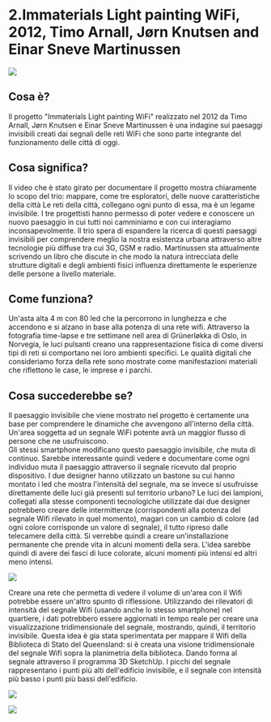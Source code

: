 # 2.Immaterials Light painting WiFi, 2012, Timo Arnall, Jørn Knutsen and Einar Sneve Martinussen
![](https://www.elasticspace.com/wp-content/uploads/2012/05/Immaterials-Wifi.jpg)
## Cosa è?
Il progetto "Immaterials Light painting WiFi" realizzato nel 2012 da Timo Arnall, Jørn Knutsen e Einar Sneve Martinussen è una indagine sui paesaggi invisibili creati dai segnali delle reti WiFi che sono parte integrante del funzionamento delle città di oggi.

## Cosa significa?
Il video che è stato girato per documentare il progetto mostra chiaramente lo scopo del trio: mappare, come tre esploratori, delle nuove caratteristiche della città Le reti della città, collegano ogni punto di essa, ma è un legame invisibile. I tre progettisti hanno permesso di poter vedere e conoscere un nuovo paesaggio in cui tutti noi camminiamo e con cui interagiamo inconsapevolmente. Il trio spera di espandere la ricerca di questi paesaggi invisibili per comprendere meglio la nostra esistenza urbana attraverso altre tecnologie più diffuse tra cui 3G, GSM e radio. Martinussen sta attualmente scrivendo un libro che discute in che modo la natura intrecciata delle strutture digitali e degli ambienti fisici influenza direttamente le esperienze delle persone a livello materiale.

## Come funziona?
Un'asta alta 4 m con 80 led che la percorrono in lunghezza e che accendono e si alzano in base alla potenza di una rete wifi. Attraverso la fotografia time-lapse e tre settimane nell area di Grünerløkka di Oslo, in Norvegia, le luci pulsanti creano una rappresentazione fisica di come diversi tipi di reti si comportano nei loro ambienti specifici. Le qualità digitali che consideriamo forza della rete sono mostrate come manifestazioni materiali che riflettono le case, le imprese e i parchi.

## Cosa succederebbe se?
Il paesaggio invisibile che viene mostrato nel progetto è certamente una base per comprendere le dinamiche che avvengono all'interno della città. Un'area soggetta ad un segnale WiFi potente avrà un maggior flusso di persone che ne usufruiscono.  
Gli stessi smartphone modificano questo paesaggio invisibile, che muta di continuo. Sarebbe interessante quindi vedere e documentare come ogni individuo muta il paesaggio attraverso il segnale ricevuto dal proprio dispositivo. 
I due designer hanno utilizzato un bastone su cui hanno montato i led che mostra l'intensità del segnale, ma se invece si usufruisse direttamente delle luci già presenti sul territorio urbano?
Le luci dei lampioni, collegati alla stesse componenti tecnologiche utilizzate dai due designer potrebbero creare delle intermittenze (corrispondenti alla potenza del segnale Wifi rilevato in quel momento), magari con un cambio di colore (ad ogni colore corrisponde un valore di segnale), il tutto ripreso dalle telecamere della città. Si verrebbe quindi a creare un'installazione permanente che prende vita in alcuni momenti della sera.
L'idea sarebbe quindi di avere dei fasci di luce colorate, alcuni momenti più intensi ed altri meno intensi.

![](https://www.vesuviolive.it/wp-content/uploads/2015/07/atrani.jpg)

Creare una rete che permetta di vedere il volume di un'area con il Wifi potrebbe essere un'altro spunto di riflessione. Utilizzando dei rilevatori di intensità del segnale Wifi (usando anche lo stesso smartphone) nel quartiere, i dati potrebbero essere aggiornati in tempo reale per creare una visualizzazione tridimensionale del segnale, mostrando, quindi, il territorio invisibile. Questa idea è gia stata sperimentata per mappare il Wifi della Biblioteca di Stato del Queensland: si è creata una visione tridimensionale del segnale Wifi sopra la planimetria della biblioteca. Dando forma al segnale attraverso il programma 3D SketchUp. I picchi del segnale rappresentano i punti più alti dell'edificio invisibile, e il segnale con intensità più basso i punti più bassi dell'edificio.

![](https://miro.medium.com/max/2000/1*lIS9tmcFOAeOBoO2aFMIHA.jpeg)

![](https://miro.medium.com/max/2000/1*2qP41utc5LDWhorT0YCe1A.jpeg)
